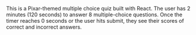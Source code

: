 This is a Pixar-themed multiple choice quiz built with React. The user has 2 minutes (120 seconds) to answer 8 multiple-choice questions. Once the timer reaches 0 seconds or the user hits submit, they see their scores of correct and incorrect answers.